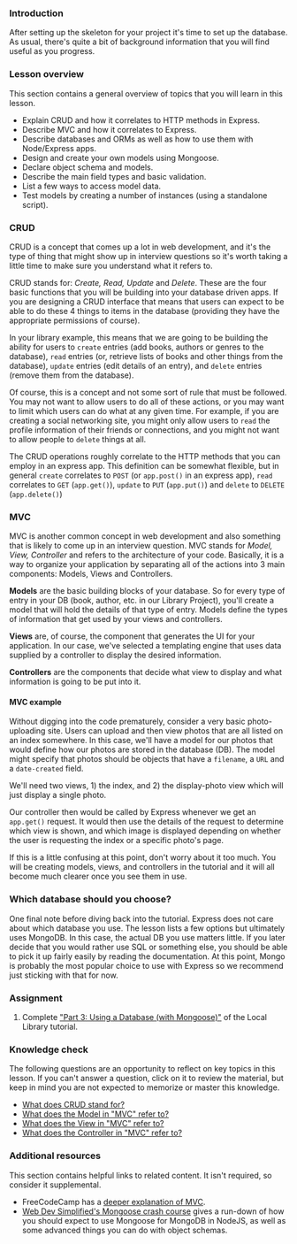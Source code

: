 ### Introduction

After setting up the skeleton for your project it's time to set up the database. As usual, there's quite a bit of background information that you will find useful as you progress.

### Lesson overview

This section contains a general overview of topics that you will learn in this lesson.

- Explain CRUD and how it correlates to HTTP methods in Express.
- Describe MVC and how it correlates to Express.
- Describe databases and ORMs as well as how to use them with Node/Express apps.
- Design and create your own models using Mongoose.
- Declare object schema and models.
- Describe the main field types and basic validation.
- List a few ways to access model data.
- Test models by creating a number of instances (using a standalone script).

### CRUD

CRUD is a concept that comes up a lot in web development, and it's the type of thing that might show up in interview questions so it's worth taking a little time to make sure you understand what it refers to.

CRUD stands for: <span id="crud">*Create, Read, Update* and *Delete*</span>. These are the four basic functions that you will be building into your database driven apps. If you are designing a CRUD interface that means that users can expect to be able to do these 4 things to items in the database (providing they have the appropriate permissions of course).

In your library example, this means that we are going to be building the ability for users to `create` entries (add books, authors or genres to the database), `read` entries (or, retrieve lists of books and other things from the database), `update` entries (edit details of an entry), and `delete` entries (remove them from the database).

Of course, this is a concept and not some sort of rule that must be followed. You may not want to allow users to do all of these actions, or you may want to limit which users can do what at any given time. For example, if you are creating a social networking site, you might only allow users to `read` the profile information of their friends or connections, and you might not want to allow people to `delete` things at all.

The CRUD operations roughly correlate to the HTTP methods that you can employ in an express app. This definition can be somewhat flexible, but in general `create` correlates to `POST` (or `app.post()` in an express app), `read` correlates to `GET` (`app.get()`), `update` to `PUT` (`app.put()`) and `delete` to `DELETE` (`app.delete()`)

### MVC

MVC is another common concept in web development and also something that is likely to come up in an interview question. MVC stands for *Model, View, Controller* and refers to the architecture of your code. Basically, it is a way to organize your application by separating all of the actions into 3 main components: Models, Views and Controllers.

<span id="model">**Models**</span> are the basic building blocks of your database. So for every type of entry in your DB (book, author, etc. in our Library Project), you'll create a model that will hold the details of that type of entry. Models define the types of information that get used by your views and controllers.

<span id="view">**Views**</span> are, of course, the component that generates the UI for your application. In our case, we've selected a templating engine that uses data supplied by a controller to display the desired information.

<span id="controller">**Controllers**</span> are the components that decide what view to display and what information is going to be put into it.

#### MVC example

Without digging into the code prematurely, consider a very basic photo-uploading site. Users can upload and then view photos that are all listed on an index somewhere. In this case, we'll have a model for our photos that would define how our photos are stored in the database (DB). The model might specify that photos should be objects that have a `filename`, a `URL` and a `date-created` field.

We'll need two views, 1) the index, and 2) the display-photo view which will just display a single photo.

Our controller then would be called by Express whenever we get an `app.get()` request. It would then use the details of the request to determine which view is shown, and which image is displayed depending on whether the user is requesting the index or a specific photo's page.

If this is a little confusing at this point, don't worry about it too much. You will be creating models, views, and controllers in the tutorial and it will all become much clearer once you see them in use.

### Which database should you choose?

One final note before diving back into the tutorial. Express does not care about which database you use. The lesson lists a few options but ultimately uses MongoDB. In this case, the actual DB you use matters little. If you later decide that you would rather use SQL or something else, you should be able to pick it up fairly easily by reading the documentation. At this point, Mongo is probably the most popular choice to use with Express so we recommend just sticking with that for now.

### Assignment

<div class="lesson-content__panel" markdown="1">

1. Complete ["Part 3: Using a Database (with Mongoose)"](https://developer.mozilla.org/en-US/docs/Learn/Server-side/Express_Nodejs/mongoosee) of the Local Library tutorial.

</div>

### Knowledge check

The following questions are an opportunity to reflect on key topics in this lesson. If you can't answer a question, click on it to review the material, but keep in mind you are not expected to memorize or master this knowledge.

- [What does CRUD stand for?](#crud)
- [What does the Model in "MVC" refer to?](#model)
- [What does the View in "MVC" refer to?](#view)
- [What does the Controller in "MVC" refer to?](#controller)

### Additional resources

This section contains helpful links to related content. It isn't required, so consider it supplemental.

- FreeCodeCamp has a [deeper explanation of MVC](https://medium.freecodecamp.org/simplified-explanation-to-mvc-5d307796df300).
- [Web Dev Simplified's Mongoose crash course](https://www.youtube.com/watch?v=DZBGEVgL2eE) gives a run-down of how you should expect to use Mongoose for MongoDB in NodeJS, as well as some advanced things you can do with object schemas.
